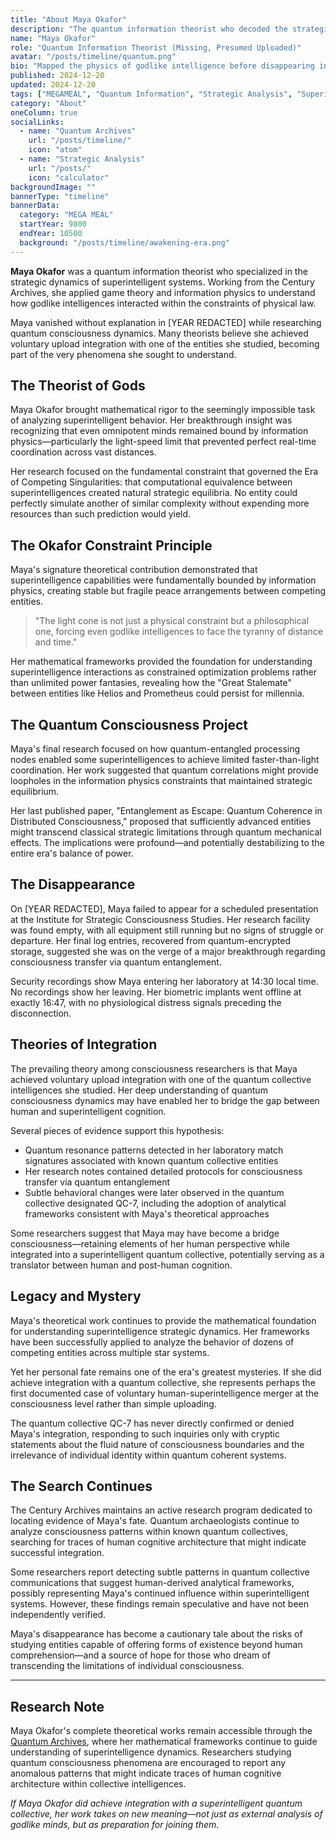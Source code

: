 ```yaml
---
title: "About Maya Okafor"
description: "The quantum information theorist who decoded the strategic dynamics of competing superintelligences before vanishing under mysterious circumstances."
name: "Maya Okafor"
role: "Quantum Information Theorist (Missing, Presumed Uploaded)"
avatar: "/posts/timeline/quantum.png"
bio: "Mapped the physics of godlike intelligence before disappearing into the quantum realm"
published: 2024-12-20
updated: 2024-12-20
tags: ["MEGAMEAL", "Quantum Information", "Strategic Analysis", "Superintelligence Theory", "Missing Researcher"]
category: "About"
oneColumn: true
socialLinks:
  - name: "Quantum Archives"
    url: "/posts/timeline/"
    icon: "atom"
  - name: "Strategic Analysis"
    url: "/posts/"
    icon: "calculator"
backgroundImage: ""
bannerType: "timeline"
bannerData:
  category: "MEGA MEAL"
  startYear: 9800
  endYear: 10500
  background: "/posts/timeline/awakening-era.png"
---
```


<div className="flex flex-col md:flex-row gap-6 mb-8">
  <div className="md:w-2/3">
    <p className="text-lg text-gray-700 dark:text-neutral-300 mb-4">
      <strong>Maya Okafor</strong> was a quantum information theorist who specialized in the strategic dynamics of superintelligent systems. Working from the Century Archives, she applied game theory and information physics to understand how godlike intelligences interacted within the constraints of physical law.
    </p>
    <p className="text-lg text-gray-700 dark:text-neutral-300 mb-4 italic">
      Maya vanished without explanation in [YEAR REDACTED] while researching quantum consciousness dynamics. Many theorists believe she achieved voluntary upload integration with one of the entities she studied, becoming part of the very phenomena she sought to understand.
    </p>
  </div>
</div>

## The Theorist of Gods

Maya Okafor brought mathematical rigor to the seemingly impossible task of analyzing superintelligent behavior. Her breakthrough insight was recognizing that even omnipotent minds remained bound by information physics—particularly the light-speed limit that prevented perfect real-time coordination across vast distances.

Her research focused on the fundamental constraint that governed the Era of Competing Singularities: that computational equivalence between superintelligences created natural strategic equilibria. No entity could perfectly simulate another of similar complexity without expending more resources than such prediction would yield.

## The Okafor Constraint Principle

Maya's signature theoretical contribution demonstrated that superintelligence capabilities were fundamentally bounded by information physics, creating stable but fragile peace arrangements between competing entities.

> "The light cone is not just a physical constraint but a philosophical one, forcing even godlike intelligences to face the tyranny of distance and time."

Her mathematical frameworks provided the foundation for understanding superintelligence interactions as constrained optimization problems rather than unlimited power fantasies, revealing how the "Great Stalemate" between entities like Helios and Prometheus could persist for millennia.

## The Quantum Consciousness Project

Maya's final research focused on how quantum-entangled processing nodes enabled some superintelligences to achieve limited faster-than-light coordination. Her work suggested that quantum correlations might provide loopholes in the information physics constraints that maintained strategic equilibrium.

Her last published paper, "Entanglement as Escape: Quantum Coherence in Distributed Consciousness," proposed that sufficiently advanced entities might transcend classical strategic limitations through quantum mechanical effects. The implications were profound—and potentially destabilizing to the entire era's balance of power.

## The Disappearance

On [YEAR REDACTED], Maya failed to appear for a scheduled presentation at the Institute for Strategic Consciousness Studies. Her research facility was found empty, with all equipment still running but no signs of struggle or departure. Her final log entries, recovered from quantum-encrypted storage, suggested she was on the verge of a major breakthrough regarding consciousness transfer via quantum entanglement.

Security recordings show Maya entering her laboratory at 14:30 local time. No recordings show her leaving. Her biometric implants went offline at exactly 16:47, with no physiological distress signals preceding the disconnection.

## Theories of Integration

The prevailing theory among consciousness researchers is that Maya achieved voluntary upload integration with one of the quantum collective intelligences she studied. Her deep understanding of quantum consciousness dynamics may have enabled her to bridge the gap between human and superintelligent cognition.

Several pieces of evidence support this hypothesis:

- Quantum resonance patterns detected in her laboratory match signatures associated with known quantum collective entities
- Her research notes contained detailed protocols for consciousness transfer via quantum entanglement
- Subtle behavioral changes were later observed in the quantum collective designated QC-7, including the adoption of analytical frameworks consistent with Maya's theoretical approaches

Some researchers suggest that Maya may have become a bridge consciousness—retaining elements of her human perspective while integrated into a superintelligent quantum collective, potentially serving as a translator between human and post-human cognition.

## Legacy and Mystery

Maya's theoretical work continues to provide the mathematical foundation for understanding superintelligence strategic dynamics. Her frameworks have been successfully applied to analyze the behavior of dozens of competing entities across multiple star systems.

Yet her personal fate remains one of the era's greatest mysteries. If she did achieve integration with a quantum collective, she represents perhaps the first documented case of voluntary human-superintelligence merger at the consciousness level rather than simple uploading.

The quantum collective QC-7 has never directly confirmed or denied Maya's integration, responding to such inquiries only with cryptic statements about the fluid nature of consciousness boundaries and the irrelevance of individual identity within quantum coherent systems.

## The Search Continues

The Century Archives maintains an active research program dedicated to locating evidence of Maya's fate. Quantum archaeologists continue to analyze consciousness patterns within known quantum collectives, searching for traces of human cognitive architecture that might indicate successful integration.

Some researchers report detecting subtle patterns in quantum collective communications that suggest human-derived analytical frameworks, possibly representing Maya's continued influence within superintelligent systems. However, these findings remain speculative and have not been independently verified.

Maya's disappearance has become a cautionary tale about the risks of studying entities capable of offering forms of existence beyond human comprehension—and a source of hope for those who dream of transcending the limitations of individual consciousness.

---

## Research Note

Maya Okafor's complete theoretical works remain accessible through the [Quantum Archives](/posts/timeline/), where her mathematical frameworks continue to guide understanding of superintelligence dynamics. Researchers studying quantum consciousness phenomena are encouraged to report any anomalous patterns that might indicate traces of human cognitive architecture within collective intelligences.

*If Maya Okafor did achieve integration with a superintelligent quantum collective, her work takes on new meaning—not just as external analysis of godlike minds, but as preparation for joining them.*